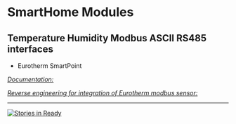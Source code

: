 # SmartHome Modules

## Temperature Humidity Modbus ASCII RS485 interfaces

- Eurotherm SmartPoint 


[_Documentation:_](https://drive.google.com/file/d/0B1Acm7M1vukQYkpYWk81Z1RNS2M/view?usp=sharing)


[_Reverse engineering for integration of Eurotherm modbus sensor:_](https://docs.google.com/document/d/1Jd2WJ04BT91FPSHeZSMzEPNLT4cZavtP3Xplxt6bG28/edit?usp=sharing)


---


[![Stories in Ready](https://badge.waffle.io/baggior/SmartHome.png?label=ready&title=Ready)](http://waffle.io/baggior/SmartHome)